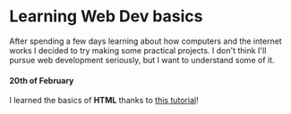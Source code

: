# Learning Web Dev basics

After spending a few days learning about how computers and the internet works
I decided to try making some practical projects. I don't think I'll
pursue web development seriously, but I want to understand some of it.

#### 20th of February
I learned the basics of **HTML** thanks to 
[this tutorial](https://youtu.be/HGTJBPNC-Gw?si=40-EgLgE5XYCWGhq)!
